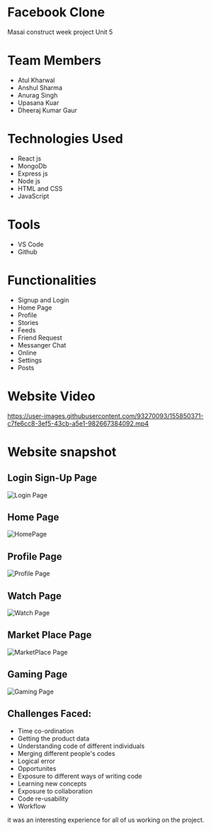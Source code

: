 # Facebook Clone
Masai construct week project Unit 5

# Team Members
* Atul Kharwal
* Anshul Sharma
* Anurag Singh
* Upasana Kuar
* Dheeraj Kumar Gaur

# Technologies Used
* React js
* MongoDb
* Express js
* Node js
* HTML and CSS
* JavaScript

# Tools
* VS Code
* Github

# Functionalities
* Signup and Login
* Home Page
* Profile
* Stories
* Feeds
* Friend Request
* Messanger Chat
* Online 
* Settings
* Posts


# Website Video

https://user-images.githubusercontent.com/93270093/155850371-c7fe6cc8-3ef5-43cb-a5e1-982667384092.mp4


# Website snapshot

## Login Sign-Up Page
![Login Page](https://user-images.githubusercontent.com/93270093/155850726-143ef825-783f-41cd-b05f-4a5750c7af75.png)


## Home Page
![HomePage](https://user-images.githubusercontent.com/93270093/155849977-28da0732-dafb-48c7-a7d5-f630e8f4fb0d.png)

## Profile Page
![Profile Page](https://user-images.githubusercontent.com/93270093/155850684-11ff2eb3-734e-473a-9673-357b9dda6258.png)

## Watch Page
![Watch Page](https://user-images.githubusercontent.com/93270093/155851307-38b01588-9229-48ee-9268-dc782fbfd6af.png)

## Market Place Page
![MarketPlace Page](https://user-images.githubusercontent.com/93270093/155851329-176af4c1-327f-4eb6-86d5-c96a023b637f.png)

## Gaming Page
![Gaming Page](https://user-images.githubusercontent.com/93270093/155851353-d4792d56-eeda-44db-a39f-9d8c7cf6eba8.png)

## Challenges Faced:
- Time co-ordination
- Getting the product data
- Understanding code of different individuals
- Merging different people's codes
- Logical error
- Opportunites
- Exposure to different ways of writing code
- Learning new concepts
- Exposure to collaboration
- Code re-usability
- Workflow

it was an interesting experience for all of us working on the project.
